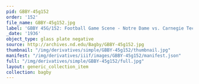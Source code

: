```yaml
---
pid: GBBY-45g152
order: '152'
file_name: GBBY-45g152.jpg
label: 'GBBY 45G/152: Football Game Scene - Notre Dame vs. Carnegie Tech - 1936'
_date: '1936'
object_type: glass plate negative
source: http://archives.nd.edu/Bagby/GBBY-45g152.jpg
thumbnail: "/img/derivatives/simple/GBBY-45g152/thumbnail.jpg"
manifest: "/img/derivatives/iiif/images/GBBY-45g152/manifest.json"
full: "/img/derivatives/simple/GBBY-45g152/full.jpg"
layout: generic_collection_item
collection: bagby
---
```

